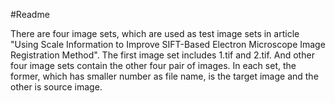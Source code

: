 #Readme

There are four image sets, which are used as test image sets in article "Using Scale Information to Improve SIFT-Based Electron Microscope Image Registration Method". 
The first image set includes 1.tif and 2.tif. And other four image sets contain the other four pair of images.
In each set, the former, which has smaller number as file name, is the target image and the other is source image.
